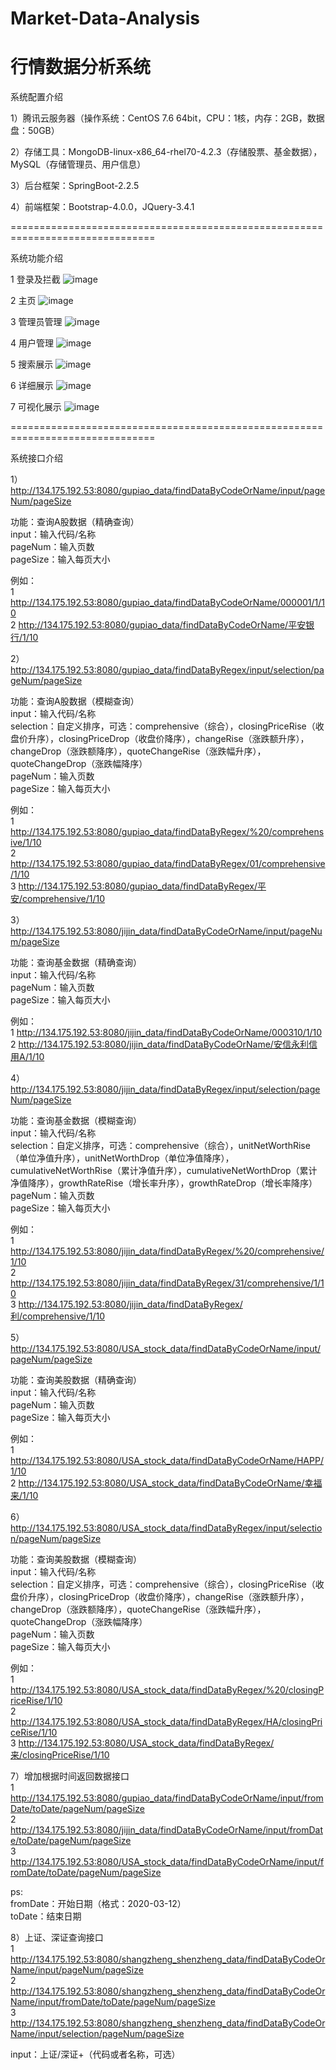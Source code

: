 # Market-Data-Analysis
# 行情数据分析系统  

系统配置介绍  

1）腾讯云服务器（操作系统：CentOS 7.6 64bit，CPU：1核，内存：2GB，数据盘：50GB）  

2）存储工具：MongoDB-linux-x86_64-rhel70-4.2.3（存储股票、基金数据），MySQL（存储管理员、用户信息）  

3）后台框架：SpringBoot-2.2.5  

4）前端框架：Bootstrap-4.0.0，JQuery-3.4.1  

===============================================================================

系统功能介绍  

1 登录及拦截
![image](https://github.com/guanggong2020/Market-Data-Analysis/blob/master/images/1.PNG)

2 主页
![image](https://github.com/guanggong2020/Market-Data-Analysis/blob/master/images/2.PNG)

3 管理员管理
![image](https://github.com/guanggong2020/Market-Data-Analysis/blob/master/images/3.PNG)

4 用户管理
![image](https://github.com/guanggong2020/Market-Data-Analysis/blob/master/images/4.PNG)

5 搜索展示
![image](https://github.com/guanggong2020/Market-Data-Analysis/blob/master/images/5.PNG)

6 详细展示
![image](https://github.com/guanggong2020/Market-Data-Analysis/blob/master/images/6.PNG)

7 可视化展示
![image](https://github.com/guanggong2020/Market-Data-Analysis/blob/master/images/7.PNG)

===============================================================================

系统接口介绍  

1）http://134.175.192.53:8080/gupiao_data/findDataByCodeOrName/input/pageNum/pageSize

功能：查询A股数据（精确查询）  
input：输入代码/名称  
pageNum：输入页数  
pageSize：输入每页大小  

例如：  
1 http://134.175.192.53:8080/gupiao_data/findDataByCodeOrName/000001/1/10  
2 http://134.175.192.53:8080/gupiao_data/findDataByCodeOrName/平安银行/1/10  

2）http://134.175.192.53:8080/gupiao_data/findDataByRegex/input/selection/pageNum/pageSize

功能：查询A股数据（模糊查询）  
input：输入代码/名称  
selection：自定义排序，可选：comprehensive（综合），closingPriceRise（收盘价升序），closingPriceDrop（收盘价降序），changeRise（涨跌额升序），changeDrop（涨跌额降序），quoteChangeRise（涨跌幅升序），quoteChangeDrop（涨跌幅降序）  
pageNum：输入页数  
pageSize：输入每页大小  

例如：  
1 http://134.175.192.53:8080/gupiao_data/findDataByRegex/%20/comprehensive/1/10  
2 http://134.175.192.53:8080/gupiao_data/findDataByRegex/01/comprehensive/1/10  
3 http://134.175.192.53:8080/gupiao_data/findDataByRegex/平安/comprehensive/1/10  

3）http://134.175.192.53:8080/jijin_data/findDataByCodeOrName/input/pageNum/pageSize

功能：查询基金数据（精确查询）  
input：输入代码/名称  
pageNum：输入页数  
pageSize：输入每页大小  

例如：  
1 http://134.175.192.53:8080/jijin_data/findDataByCodeOrName/000310/1/10  
2 http://134.175.192.53:8080/jijin_data/findDataByCodeOrName/安信永利信用A/1/10  

4）http://134.175.192.53:8080/jijin_data/findDataByRegex/input/selection/pageNum/pageSize

功能：查询基金数据（模糊查询）    
input：输入代码/名称  
selection：自定义排序，可选：comprehensive（综合），unitNetWorthRise（单位净值升序），unitNetWorthDrop（单位净值降序），cumulativeNetWorthRise（累计净值升序），cumulativeNetWorthDrop（累计净值降序），growthRateRise（增长率升序），growthRateDrop（增长率降序）  
pageNum：输入页数  
pageSize：输入每页大小  

例如：  
1 http://134.175.192.53:8080/jijin_data/findDataByRegex/%20/comprehensive/1/10  
2 http://134.175.192.53:8080/jijin_data/findDataByRegex/31/comprehensive/1/10  
3 http://134.175.192.53:8080/jijin_data/findDataByRegex/利/comprehensive/1/10  

5）http://134.175.192.53:8080/USA_stock_data/findDataByCodeOrName/input/pageNum/pageSize

功能：查询美股数据（精确查询）  
input：输入代码/名称  
pageNum：输入页数  
pageSize：输入每页大小  

例如：  
1 http://134.175.192.53:8080/USA_stock_data/findDataByCodeOrName/HAPP/1/10  
2 http://134.175.192.53:8080/USA_stock_data/findDataByCodeOrName/幸福来/1/10  

6）http://134.175.192.53:8080/USA_stock_data/findDataByRegex/input/selection/pageNum/pageSize

功能：查询美股数据（模糊查询）  
input：输入代码/名称  
selection：自定义排序，可选：comprehensive（综合），closingPriceRise（收盘价升序），closingPriceDrop（收盘价降序），changeRise（涨跌额升序），changeDrop（涨跌额降序），quoteChangeRise（涨跌幅升序），quoteChangeDrop（涨跌幅降序）  
pageNum：输入页数  
pageSize：输入每页大小  

例如：  
1 http://134.175.192.53:8080/USA_stock_data/findDataByRegex/%20/closingPriceRise/1/10  
2 http://134.175.192.53:8080/USA_stock_data/findDataByRegex/HA/closingPriceRise/1/10  
3 http://134.175.192.53:8080/USA_stock_data/findDataByRegex/来/closingPriceRise/1/10  

7）增加根据时间返回数据接口  
1 http://134.175.192.53:8080/gupiao_data/findDataByCodeOrName/input/fromDate/toDate/pageNum/pageSize  
2 http://134.175.192.53:8080/jijin_data/findDataByCodeOrName/input/fromDate/toDate/pageNum/pageSize  
3 http://134.175.192.53:8080/USA_stock_data/findDataByCodeOrName/input/fromDate/toDate/pageNum/pageSize  

ps:  
fromDate：开始日期（格式：2020-03-12）  
toDate：结束日期  

8）上证、深证查询接口  
1 http://134.175.192.53:8080/shangzheng_shenzheng_data/findDataByCodeOrName/input/pageNum/pageSize  
2 http://134.175.192.53:8080/shangzheng_shenzheng_data/findDataByCodeOrName/input/fromDate/toDate/pageNum/pageSize  
3 http://134.175.192.53:8080/shangzheng_shenzheng_data/findDataByCodeOrName/input/selection/pageNum/pageSize  

input：上证/深证+（代码或者名称，可选）  